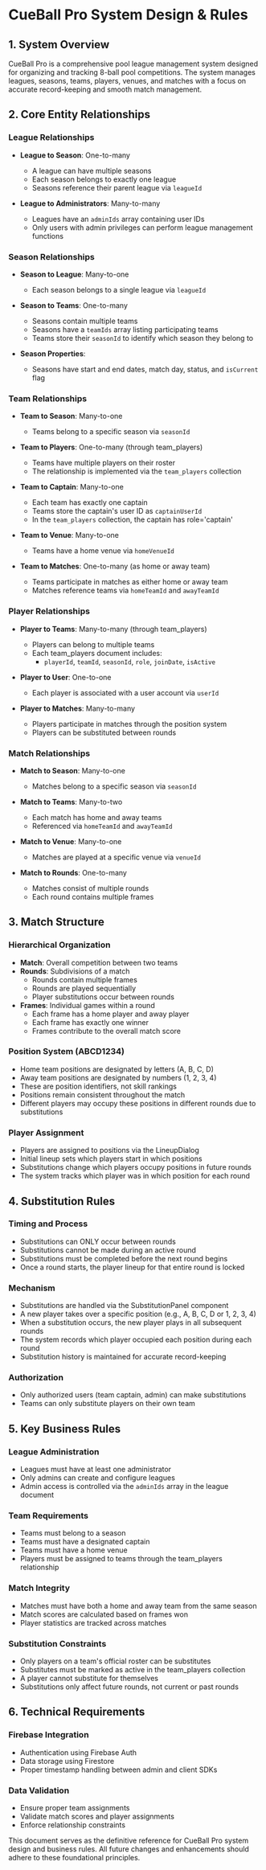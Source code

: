 # CueBall Pro System Design & Rules

## 1. System Overview

CueBall Pro is a comprehensive pool league management system designed for organizing and tracking 8-ball pool competitions. The system manages leagues, seasons, teams, players, venues, and matches with a focus on accurate record-keeping and smooth match management.

## 2. Core Entity Relationships

### League Relationships
- **League to Season**: One-to-many
  - A league can have multiple seasons
  - Each season belongs to exactly one league
  - Seasons reference their parent league via `leagueId`

- **League to Administrators**: Many-to-many
  - Leagues have an `adminIds` array containing user IDs
  - Only users with admin privileges can perform league management functions

### Season Relationships
- **Season to League**: Many-to-one
  - Each season belongs to a single league via `leagueId`

- **Season to Teams**: One-to-many
  - Seasons contain multiple teams
  - Seasons have a `teamIds` array listing participating teams
  - Teams store their `seasonId` to identify which season they belong to

- **Season Properties**:
  - Seasons have start and end dates, match day, status, and `isCurrent` flag

### Team Relationships
- **Team to Season**: Many-to-one
  - Teams belong to a specific season via `seasonId`

- **Team to Players**: One-to-many (through team_players)
  - Teams have multiple players on their roster
  - The relationship is implemented via the `team_players` collection

- **Team to Captain**: Many-to-one
  - Each team has exactly one captain
  - Teams store the captain's user ID as `captainUserId`
  - In the `team_players` collection, the captain has role='captain'

- **Team to Venue**: Many-to-one
  - Teams have a home venue via `homeVenueId`

- **Team to Matches**: One-to-many (as home or away team)
  - Teams participate in matches as either home or away team
  - Matches reference teams via `homeTeamId` and `awayTeamId`

### Player Relationships
- **Player to Teams**: Many-to-many (through team_players)
  - Players can belong to multiple teams
  - Each team_players document includes:
    - `playerId`, `teamId`, `seasonId`, `role`, `joinDate`, `isActive`

- **Player to User**: One-to-one
  - Each player is associated with a user account via `userId`

- **Player to Matches**: Many-to-many
  - Players participate in matches through the position system
  - Players can be substituted between rounds

### Match Relationships
- **Match to Season**: Many-to-one
  - Matches belong to a specific season via `seasonId`

- **Match to Teams**: Many-to-two
  - Each match has home and away teams
  - Referenced via `homeTeamId` and `awayTeamId`

- **Match to Venue**: Many-to-one
  - Matches are played at a specific venue via `venueId`

- **Match to Rounds**: One-to-many
  - Matches consist of multiple rounds
  - Each round contains multiple frames

## 3. Match Structure

### Hierarchical Organization
- **Match**: Overall competition between two teams
- **Rounds**: Subdivisions of a match
  - Rounds contain multiple frames
  - Rounds are played sequentially
  - Player substitutions occur between rounds
- **Frames**: Individual games within a round
  - Each frame has a home player and away player
  - Each frame has exactly one winner
  - Frames contribute to the overall match score

### Position System (ABCD1234)
- Home team positions are designated by letters (A, B, C, D)
- Away team positions are designated by numbers (1, 2, 3, 4)
- These are position identifiers, not skill rankings
- Positions remain consistent throughout the match
- Different players may occupy these positions in different rounds due to substitutions

### Player Assignment
- Players are assigned to positions via the LineupDialog
- Initial lineup sets which players start in which positions
- Substitutions change which players occupy positions in future rounds
- The system tracks which player was in which position for each round

## 4. Substitution Rules

### Timing and Process
- Substitutions can ONLY occur between rounds
- Substitutions cannot be made during an active round
- Substitutions must be completed before the next round begins
- Once a round starts, the player lineup for that entire round is locked

### Mechanism
- Substitutions are handled via the SubstitutionPanel component
- A new player takes over a specific position (e.g., A, B, C, D or 1, 2, 3, 4)
- When a substitution occurs, the new player plays in all subsequent rounds
- The system records which player occupied each position during each round
- Substitution history is maintained for accurate record-keeping

### Authorization
- Only authorized users (team captain, admin) can make substitutions
- Teams can only substitute players on their own team

## 5. Key Business Rules

### League Administration
- Leagues must have at least one administrator
- Only admins can create and configure leagues
- Admin access is controlled via the `adminIds` array in the league document

### Team Requirements
- Teams must belong to a season
- Teams must have a designated captain
- Teams must have a home venue
- Players must be assigned to teams through the team_players relationship

### Match Integrity
- Matches must have both a home and away team from the same season
- Match scores are calculated based on frames won
- Player statistics are tracked across matches

### Substitution Constraints
- Only players on a team's official roster can be substitutes
- Substitutes must be marked as active in the team_players collection
- A player cannot substitute for themselves
- Substitutions only affect future rounds, not current or past rounds

## 6. Technical Requirements

### Firebase Integration
- Authentication using Firebase Auth
- Data storage using Firestore
- Proper timestamp handling between admin and client SDKs

### Data Validation
- Ensure proper team assignments
- Validate match scores and player assignments
- Enforce relationship constraints

This document serves as the definitive reference for CueBall Pro system design and business rules. All future changes and enhancements should adhere to these foundational principles. 